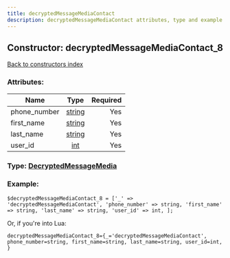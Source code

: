 ```yaml
---
title: decryptedMessageMediaContact
description: decryptedMessageMediaContact attributes, type and example
---
```

## Constructor: decryptedMessageMediaContact\_8  
[Back to constructors index](index.md)



### Attributes:

| Name     |    Type       | Required |
|----------|:-------------:|---------:|
|phone\_number|[string](../types/string.md) | Yes|
|first\_name|[string](../types/string.md) | Yes|
|last\_name|[string](../types/string.md) | Yes|
|user\_id|[int](../types/int.md) | Yes|



### Type: [DecryptedMessageMedia](../types/DecryptedMessageMedia.md)


### Example:

```
$decryptedMessageMediaContact_8 = ['_' => 'decryptedMessageMediaContact', 'phone_number' => string, 'first_name' => string, 'last_name' => string, 'user_id' => int, ];
```  

Or, if you're into Lua:  


```
decryptedMessageMediaContact_8={_='decryptedMessageMediaContact', phone_number=string, first_name=string, last_name=string, user_id=int, }

```


